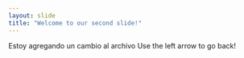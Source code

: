 ```yaml
---
layout: slide
title: "Welcome to our second slide!"
---
```

Estoy agregando un cambio al archivo
Use the left arrow to go back!
